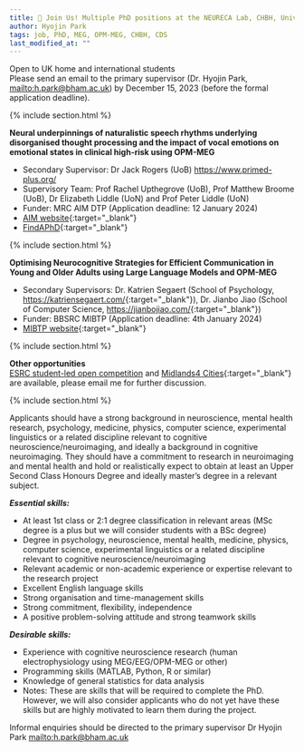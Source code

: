 ```yaml
---
title: 🔔 Join Us! Multiple PhD positions at the NEURECA Lab, CHBH, University of Birmingham
author: Hyojin Park
tags: job, PhD, MEG, OPM-MEG, CHBH, CDS
last_modified_at: ""
---
```

Open to UK home and international students <br>
Please send an email to the primary supervisor (Dr. Hyojin Park, <mailto:h.park@bham.ac.uk>) by December 15, 2023 (before the formal application deadline).

{% include section.html %}

**Neural underpinnings of naturalistic speech rhythms underlying disorganised thought processing and the impact of vocal emotions on emotional states in clinical high-risk using OPM-MEG** <br>
- Secondary Supervisor: Dr Jack Rogers (UoB) <https://www.primed-plus.org/> <br>
- Supervisory Team: Prof Rachel Upthegrove (UoB), Prof Matthew Broome (UoB), Dr Elizabeth Liddle (UoN) and Prof Peter Liddle (UoN) <br>
- Funder: MRC AIM DTP (Application deadline: 12 January 2024) <br>
- [AIM website](https://more.bham.ac.uk/mrc-aim/phd-opportunities/){:target="_blank"} <br>
- [FindAPhD](https://www.findaphd.com/phds/project/neural-underpinnings-of-naturalistic-speech-rhythms-underlying-disorganised-thought-processing-and-the-impact-of-vocal-emotions-on-emotional-states-in-clinical-high-risk-using-opm-meg/?p166013){:target="_blank"}

{% include section.html %}

**Optimising Neurocognitive Strategies for Efficient Communication in Young and Older Adults using Large Language Models and OPM-MEG** <br>
- Secondary Supervisors: Dr. Katrien Segaert (School of Psychology, <https://katriensegaert.com/>{:target="_blank"}), Dr. Jianbo Jiao (School of Computer Science, <https://jianbojiao.com/>{:target="_blank"}) <br>
- Funder: BBSRC MIBTP (Application deadline: 4th January 2024) <br>
- [MIBTP website](https://warwick.ac.uk/fac/cross_fac/mibtp/phd/integrated_understanding_of_health/optimising_neurocognitive_strategies){:target="_blank"}

{% include section.html %}

**Other opportunities** <br>
[ESRC student-led open competition](https://warwick.ac.uk/fac/cross_fac/mgsdtp/studentships/howtoapply/{:target="_blank"}) and [Midlands4 Cities](https://www.midlands4cities.ac.uk/){:target="_blank"} are available, please email me for further discussion.

{% include section.html %}

Applicants should have a strong background in neuroscience, mental health research, psychology, medicine, physics, computer science, experimental linguistics or a related discipline relevant to cognitive neuroscience/neuroimaging, and ideally a background in cognitive neuroimaging. They should have a commitment to research in neuroimaging and mental health and hold or realistically expect to obtain at least an Upper Second Class Honours Degree and ideally master’s degree in a relevant subject.

***Essential skills:***
- At least 1st class or 2:1 degree classification in relevant areas (MSc degree is a plus but we will consider students with a BSc degree) 
- Degree in psychology, neuroscience, mental health, medicine, physics, computer science, experimental linguistics or a related discipline relevant to cognitive neuroscience/neuroimaging 
- Relevant academic or non-academic experience or expertise relevant to the research project 
- Excellent English language skills
- Strong organisation and time-management skills
- Strong commitment, flexibility, independence
- A positive problem-solving attitude and strong teamwork skills

***Desirable skills:***
- Experience with cognitive neuroscience research (human electrophysiology using MEG/EEG/OPM-MEG or other)
- Programming skills (MATLAB, Python, R or similar)
- Knowledge of general statistics for data analysis 
- Notes: These are skills that will be required to complete the PhD. However, we will also consider applicants who do not yet have these skills but are highly motivated to learn them during the project.

Informal enquiries should be directed to the primary supervisor Dr Hyojin Park <mailto:h.park@bham.ac.uk>

